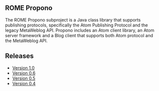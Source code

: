 ## ROME Propono

The ROME Propono subproject is a Java class library that supports
publishing protocols, specifically the Atom Publishing Protocol and the
legacy MetaWeblog API. Propono includes an Atom client library, an Atom
server framework and a Blog client that supports both Atom protocol and
the MetaWeblog API.

## Releases

-   [Version 1.0](version-1.0.html)
-   [Version 0.6](version-0.6.html)
-   [Version 0.5](version-0.5.html)
-   [Version 0.4](version-0.4.html)

